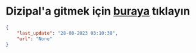 # Dizipal'a gitmek için [buraya](None) tıklayın
    
```json
{
    "last_update": "28-08-2023 03:10:38",
    "url": "None"
}
```